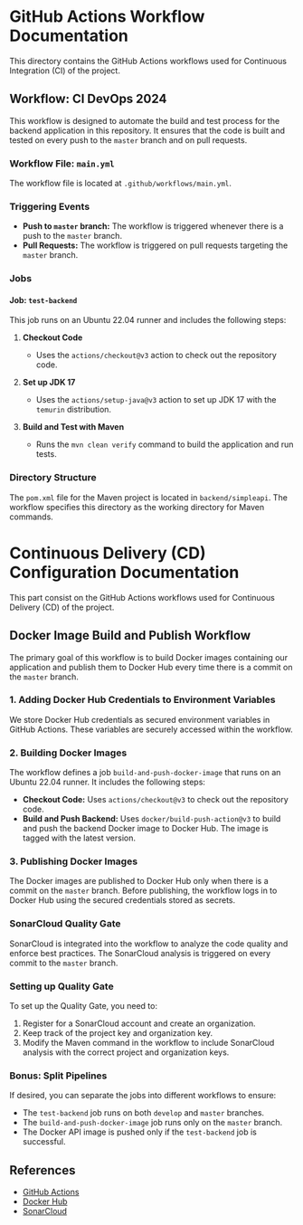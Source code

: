 # GitHub Actions Workflow Documentation

This directory contains the GitHub Actions workflows used for Continuous Integration (CI) of the project.

## Workflow: CI DevOps 2024

This workflow is designed to automate the build and test process for the backend application in this repository. It ensures that the code is built and tested on every push to the `master` branch and on pull requests.

### Workflow File: `main.yml`

The workflow file is located at `.github/workflows/main.yml`.

### Triggering Events

- **Push to `master` branch:** The workflow is triggered whenever there is a push to the `master` branch.
- **Pull Requests:** The workflow is triggered on pull requests targeting the `master` branch.

### Jobs

#### Job: `test-backend`

This job runs on an Ubuntu 22.04 runner and includes the following steps:

1. **Checkout Code**
    - Uses the `actions/checkout@v3` action to check out the repository code.

2. **Set up JDK 17**
    - Uses the `actions/setup-java@v3` action to set up JDK 17 with the `temurin` distribution.

3. **Build and Test with Maven**
    - Runs the `mvn clean verify` command to build the application and run tests.

### Directory Structure

The `pom.xml` file for the Maven project is located in `backend/simpleapi`. The workflow specifies this directory as the working directory for Maven commands.

# Continuous Delivery (CD) Configuration Documentation

This part consist on the GitHub Actions workflows used for Continuous Delivery (CD) of the project.

## Docker Image Build and Publish Workflow

The primary goal of this workflow is to build Docker images containing our application and publish them to Docker Hub every time there is a commit on the `master` branch.

### 1. Adding Docker Hub Credentials to Environment Variables

We store Docker Hub credentials as secured environment variables in GitHub Actions. These variables are securely accessed within the workflow.

### 2. Building Docker Images

The workflow defines a job `build-and-push-docker-image` that runs on an Ubuntu 22.04 runner. It includes the following steps:

- **Checkout Code:** Uses `actions/checkout@v3` to check out the repository code.
- **Build and Push Backend:** Uses `docker/build-push-action@v3` to build and push the backend Docker image to Docker Hub. The image is tagged with the latest version.

### 3. Publishing Docker Images

The Docker images are published to Docker Hub only when there is a commit on the `master` branch. Before publishing, the workflow logs in to Docker Hub using the secured credentials stored as secrets.

### SonarCloud Quality Gate

SonarCloud is integrated into the workflow to analyze the code quality and enforce best practices. The SonarCloud analysis is triggered on every commit to the `master` branch.

### Setting up Quality Gate

To set up the Quality Gate, you need to:

1. Register for a SonarCloud account and create an organization.
2. Keep track of the project key and organization key.
3. Modify the Maven command in the workflow to include SonarCloud analysis with the correct project and organization keys.

### Bonus: Split Pipelines

If desired, you can separate the jobs into different workflows to ensure:

- The `test-backend` job runs on both `develop` and `master` branches.
- The `build-and-push-docker-image` job runs only on the `master` branch.
- The Docker API image is pushed only if the `test-backend` job is successful.

## References

- [GitHub Actions](https://github.com/features/actions)
- [Docker Hub](https://hub.docker.com/)
- [SonarCloud](https://sonarcloud.io/)
